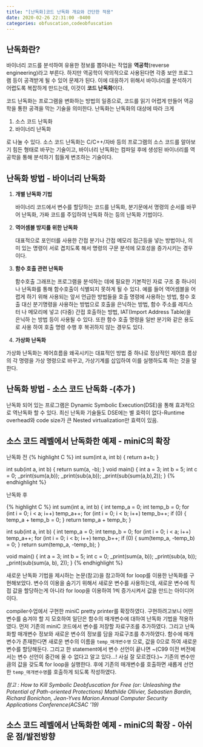 ```yaml
---
title: "[난독화]코드 난독화 개요와 간단한 적용"
date: 2020-02-26 22:31:00 -0400
categories: obfuscation,codeobfuscation
---
```


## 난독화란?

바이너리 코드를 분석하여 유용한 정보를 뽑아내는 작업을 **역공학**(reverse engineering)라고 부른다. 하지만 역공학이 악의적으로 사용된다면 각종 보안 프로그램 등이 공격받게 될 수 있어 문제가 된다.  이에 대응하기 위해서 바이너리를 분석하기 어렵도록 복잡하게 만드는데, 이것이 **코드 난독화**이다.

코드 난독화는 프로그램을 변화하는 방법의 일종으로, 코드를 읽기 어렵게 만들어 역공학을 통한 공격을 막는 기술을 의미한다. 난독화는 난독화의 대상에 따라 크게 
 1. 소스 코드 난독화
2. 바이너리 난독화

로 나눌 수 있다. 소스 코드 난독화는 C/C++/자바 등의 프로그램의 소스 코드를 알아보기 힘든 형태로 바꾸는 기술이고, 바이너리 난독화는 컴파일 후에 생성된 바이너리를 역공학을 통해 분석하기 힘들게 변조하는 기술이다.

## 난독화 방법 - 바이너리 난독화

1. **개별 난독화 기법**

	바이너리 코드에서 변수를 할당하는 코드를 난독화, 분기문에서 명령의 순서를 바꾸어 난독화, 가짜 코드를 주입하여 난독화 하는 등의 난독화 기법이다. 
	
2. **역어셈블 방지를 위한 난독화**

	대표적으로 포인터를 사용한 간접 분기나 간접 메모리 접근등을 넣는 방법이나, 의미 있는 명령이 서로 겹치도록 해서 명령의 구문 분석에 모호성을 증가시키는 경우이다.
	
3. **함수 호출 관련 난독화**

	함수호출 그래프는 프로그램을 분석하는 데에 필요한 기본적인 자료 구조 중 하나이
나 난독화를 통해 함수호출이 식별되지 못하게 될 수 있다. 예를 들어 역어셈블을 어
렵게 하기 위해 사용되는 앞서 언급한 방법들을 호출 명령에 사용하는 방법, 함수 호
출 대신 분기명령을 사용하는 방법으로 호출을 은닉하는 방법, 함수 주소를 레지스터
나 메모리에 넣고 (다중) 간접 호출하는 방법, IAT(Import Address Table)을 은닉하
는 방법 등이 사용될 수 있다. 또한 함수 호출 명령을 일반 분기와 같은 용도로 사용
하여 호출 명령 수행 후 복귀하지 않는 경우도 있다.

4. **가상화 난독화**

가상화 난독화는 제어흐름을 왜곡시키는 대표적인 방법 중 하나로 정상적인 제어흐
름상의 각 명령을 가상 명령으로 바꾸고, 가상기계를 삽입하여 이를 실행하도록 하는
것을 말한다.

## 난독화 방법 - 소스 코드 난독화 -(추가 )



난독화 되어 있는 프로그램은 Dynamic Symbolic Execution(DSE)을 통해 효과적으로 역난독화 할 수 있다. 최신 난독화 기술들도 DSE에는 별 효력이 없다-Runtime overhead와 code size가 큰 Nested virtualization만 효력이 있음.



## 소스 코드 레벨에서 난독화한 예제 - miniC의 확장

난독화 전
{% highlight C %}
int sum(int a, int b) {
    return a+b;
}

int sub(int a, int b) {
    return sum(a, -b);
}
void main() {
    int a = 3;
    int b = 5;
    int c = 0;
    _print(sum(a,b));
    _print(sub(a,b));
    _print(sub(sum(a,b),2));
}
{% endhighlight %}

난독화 후

{% highlight C %}
int sum(int a, int b)
{
    int temp_a = 0;
    int temp_b = 0;
    for (int i = 0; i < a; i++)
	temp_a++;
    for (int i = 0; i < b; i++)
	temp_b++;
    if (0) { 
	temp_a + temp_b = 0;
    }
    return temp_a + temp_b;
}

int sub(int a, int b)
{
    int temp_a = 0;
    int temp_b = 0;
    for (int i = 0; i < a; i++)
	temp_a++;
    for (int i = 0; i < b; i++)
	temp_b++;
    if (0) { 
        sum(temp_a, -temp_b) = 0;
    }
    return sum(temp_a, -temp_b);
}

void main()
{
    int a = 3;
    int b = 5;
    int c = 0;
    _print(sum(a, b));
    _print(sub(a, b));
    _print(sub(sum(a, b), 2));
}
{% endhighlight %}

새로운 난독화 기법을 제시하는 논문(참고)을 참고하여 for loop를 이용한 난독화를 구현해보았다. 변수의 이용을 숨기기 위해서 새로운 변수를 사용하는데, 새로운 변수에 직접 값을 할당하는게 아니라 for loop을 이용하여 1씩 증가시켜서 값을 만드는 아이디어이다.

compiler수업에서 구현한 miniC pretty printer를 확장하였다. 구현하려고보니 어떤 변수를 숨겨야 할 지 모호하여 일단은 함수의 매개변수에 대하여 난독화 기법을 적용하였다. 먼저 기존의 miniC 코드에서 변수를 저장할 자료구조를 추가하였다. 그리고 난독화할 매개변수 정보와 새로운 변수의 정보를 담을 자료구조를 추가하였다. 함수에 매개변수가 존재한다면 새로운 변수의 이름을 `temp_매개변수명` 으로, 값을 0으로 하여 새로운 변수를 할당해둔다. 그리고 한 statement에서 변수 선언이 끝나면 ~(C99 이전 버전에서는 변수 선언이 중간에 올 수 없다고 알고 있다...! 사실 잘 모르겠다.)~ 기존의 변수만큼의 값을 갖도록 for loop을 실행한다. 후에 기존의 매개변수를 호출하면 새롭게 선언한 `temp_매개변수명`를 호출하게 되도록 작성하였다.


*참고 : How to Kill Symbolic Deobfuscation for Free (or: Unleashing the Potential of Path-oriented Protections)
Mathilde Ollivier, Sebastien Bardin, Richard Bonichon, Jean-Yves Marion.Annual Computer Security Applications Conference(ACSAC ’19)*

## 소스 코드 레벨에서 난독화한 예제 - miniC의 확장 - 아쉬운 점/발전방향

